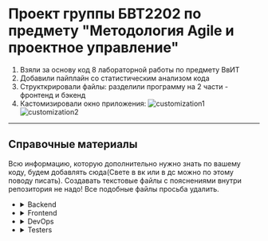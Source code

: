 # Проект группы БВТ2202 по предмету "Методология Agile и проектное управление"
1. Взяли за основу код 8 лабораторной работы по предмету ВвИТ
2. Добавили пайплайн со статистическим анализом кода
3. Структкрировали файлы: разделили программу на 2 части - фронтенд и бэкенд
4. Кастомизировали окно приложения:
   ![customization1](, "Расписание понедельника чётной недели")
   ![customization2](, "Список преподавателей")
____
## Справочные материалы
Всю информацию, которую дополнительно нужно знать по вашему коду, будем добавлять сюда(Свете в вк или в дс можно по этому поводу писать).
Cоздавать текстовые файлы с пояснениями внутри репозитория не надо! Все подобные файлы просьба удалить.
+ <details><summary>Backend</summary>
  <details><summary>Для создания тестовой(дефолтной) БД необходимо:</summary>
    
    1. Установить пароль в **init_db.bat** ```SET PGPASSWORD=...```
    
    2. Запустить **init_db.bat**
    </details>
+ <details><summary>Frontend</summary></details>
+ <details><summary>DevOps</summary></details>
+ <details><summary>Testers</summary></details>
